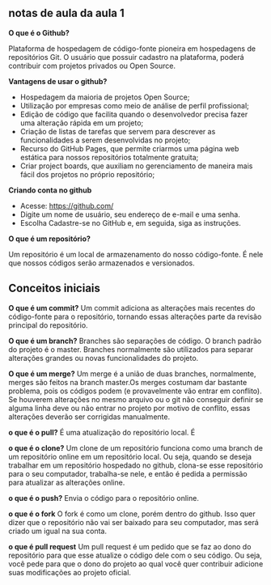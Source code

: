 ## notas de aula da aula 1 

**O que é o Github?**

Plataforma de hospedagem de código-fonte pioneira em hospedagens de repositórios Git. O usuário que possuir cadastro na plataforma, poderá contribuir com projetos privados ou Open Source.

**Vantagens de usar o github?**

- Hospedagem da maioria de projetos Open Source;
- Utilização por empresas como meio de análise de perfil profissional;
- Edição de código que facilita quando o desenvolvedor precisa fazer uma alteração rápida em um projeto;
- Criação de listas de tarefas que servem para descrever as funcionalidades a serem desenvolvidas no projeto;
- Recurso do GitHub Pages, que permite criarmos uma página web estática para nossos repositórios totalmente gratuita;
- Criar project boards, que auxiliam no gerenciamento de maneira mais fácil dos projetos no próprio repositório;

**Criando conta no github**

- Acesse: https://github.com/
- Digite um nome de usuário, seu endereço de e-mail e uma senha.
- Escolha Cadastre-se no GitHub e, em seguida, siga as instruções.

**O que é um repositório?**

Um repositório é um local de armazenamento do nosso código-fonte. É nele que nossos códigos serão armazenados e versionados.

## Conceitos iniciais

**O que é um commit?**
Um commit adiciona as alterações mais recentes do código-fonte para o repositório, tornando essas alterações parte da revisão principal do repositório.


**O que é um branch?**
Branches são separações de código. O branch padrão do projeto é o master. Branches normalmente são utilizados para separar alterações grandes ou novas funcionalidades do projeto.

**O que é um merge?**
Um merge é a união de duas branches, normalmente, merges são feitos na branch master.Os merges costumam dar bastante problema, pois os códigos podem (e provavelmente vão entrar em conflito). Se houverem alterações no mesmo arquivo ou o git não conseguir definir se alguma linha deve ou não entrar no projeto por motivo de conflito, essas alterações deverão ser corrigidas manualmente.

**o que é o pull?**
É uma atualização do repositório local. É

**o que é o clone?**
Um clone de um repositório funciona como uma branch de um repositório online em um repositório local. Ou seja, quando se deseja trabalhar em um repositório hospedado no github, clona-se esse repositório para o seu computador, trabalha-se nele, e então é pedida a permissão para atualizar as alterações online.

**o que é o push?**
Envia o código para o repositório online.

**o que é o fork**
O fork é como um clone, porém dentro do github. Isso quer dizer que o repositório não vai ser baixado para seu computador, mas será criado um igual na sua conta.

**o que é pull request**
Um pull request é um pedido que se faz ao dono do repositório para que esse atualize o código dele com o seu código. Ou seja, você pede para que o dono do projeto ao qual você quer contribuir adicione suas modificações ao projeto oficial.
